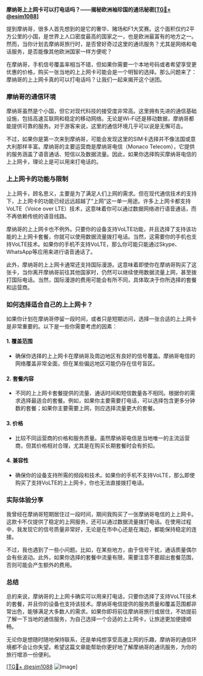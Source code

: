 **摩纳哥上上网卡可以打电话吗？——揭秘欧洲袖珍国的通讯秘密[[TG💪+ @esim1088](https://t.me/s/esim1088)]**

提到摩纳哥，很多人首先想到的是它的奢华、赌场和F1大奖赛。这个面积仅约2平方公里的小国，是世界上人口密度最高的国家之一，也是欧洲最富有的地方之一。然而，当你计划去摩纳哥旅行时，是否曾好奇过这里的通讯服务？尤其是网络和电话服务，是否能像其他欧洲国家一样方便呢？

在摩纳哥，手机信号覆盖率相当不错，但如果你需要一个本地号码或者希望享受更优惠的价格，购买一张当地的上上网卡可能会是一个明智的选择。那么问题来了：摩纳哥的上上网卡真的可以打电话吗？让我们一起来揭开这个谜团。

### 摩纳哥的通信环境

摩纳哥虽然是个小国，但它对现代科技的接受度非常高。这里拥有先进的通信基础设施，包括高速互联网和稳定的移动网络。无论是Wi-Fi还是移动数据，摩纳哥都能提供可靠的服务。对于游客来说，这里的通信环境几乎可以说是无懈可击。

不过，如果你是第一次来到摩纳哥，可能会发现这里的SIM卡选择并不像法国或意大利那样丰富。摩纳哥的主要运营商是摩纳哥电信（Monaco Telecom），它提供的服务涵盖了语音通话、短信以及数据流量。因此，如果你选择购买摩纳哥电信的上上网卡，理论上是可以用来打电话的。

### 上上网卡的功能与限制

上上网卡，顾名思义，主要是为了满足人们上网的需求。但在现代通信技术的支持下，上上网卡的功能已经远远超越了“上网”这一单一用途。许多上上网卡都支持VoLTE（Voice over LTE）技术，这意味着你可以通过数据网络进行语音通话，而不再依赖传统的语音线路。

摩纳哥的上上网卡也不例外。只要你的设备支持VoLTE功能，并且选择了支持该功能的上上网卡套餐，你就可以使用数据流量拨打电话。当然，这需要你的手机也支持VoLTE技术。如果你的手机不支持VoLTE，那么你可能只能通过Skype、WhatsApp等应用来进行语音通话了。

此外，摩纳哥的上上网卡通常还支持国际漫游。这意味着即使你在摩纳哥购买了这张卡，当你离开摩纳哥前往其他国家时，仍然可以继续使用数据流量上网，甚至拨打国际电话。当然，国际漫游的费用可能会有所不同，具体取决于你所选择的套餐和运营商。

### 如何选择适合自己的上上网卡？

如果你计划在摩纳哥停留一段时间，或者只是短期访问，选择一张合适的上上网卡是非常重要的。以下是一些你需要考虑的因素：

#### 1. **覆盖范围**
   - 确保你选择的上上网卡在摩纳哥及周边地区有良好的信号覆盖。摩纳哥电信的网络覆盖非常全面，但在某些偏远地区可能仍存在信号盲区。

#### 2. **套餐内容**
   - 不同的上上网卡套餐提供的流量、通话时间和短信数量各不相同。根据你的需求选择最适合的套餐。例如，如果你主要需要打电话，可以选择包含更多分钟数的套餐；如果你主要需要上网，则应选择流量更大的套餐。

#### 3. **价格**
   - 比较不同运营商的价格和服务质量。虽然摩纳哥电信是当地唯一的主流运营商，但其价格相对合理，尤其是在购买长期套餐时会有折扣。

#### 4. **兼容性**
   - 确保你的设备支持所需的频段和技术。如果你的手机不支持VoLTE，那么即使购买了支持VoLTE的上上网卡，你也无法直接拨打电话。

### 实际体验分享

我曾经在摩纳哥短期居住过一段时间，期间我购买了一张摩纳哥电信的上上网卡。这款卡不仅提供了稳定的上网服务，还可以通过数据流量拨打电话。在使用过程中，我发现它的信号质量非常好，无论是在市中心还是在海边，都能保持稳定的连接。

不过，我也遇到了一些小问题。比如，在某些地方，由于信号干扰，通话质量偶尔会有些波动。此外，如果你选择的套餐中流量有限，需要注意不要超出套餐范围，否则可能会产生额外的费用。

### 总结

总的来说，摩纳哥的上上网卡确实可以用来打电话，只要你选择了支持VoLTE技术的套餐，并且你的设备也支持该技术。摩纳哥电信提供的服务质量和覆盖范围都非常出色，能够满足大多数人的需求。如果你即将前往摩纳哥旅行或居住，不妨提前了解一下当地的通信服务，为自己选择一个合适的上上网卡，让旅途更加便捷顺畅。

无论你是想随时随地保持联系，还是单纯想享受高速上网的乐趣，摩纳哥的通信环境都不会让你失望。希望这篇文章能帮助你更好地了解摩纳哥的通讯服务，为你的旅行增添一份便利。

[[TG💪+ @esim1088](https://t.me/s/esim1088) ![Image](https://i.postimg.cc/4NQfJmqS/Snipaste-2025-05-13-00-14-12.png)]